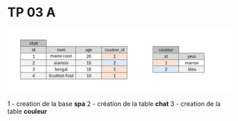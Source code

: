 # TP 03 A
![chat](/img/09/chat.png)

1 - creation de la base **spa**
2 - création de la table **chat**
3 - creation de la table **couleur**